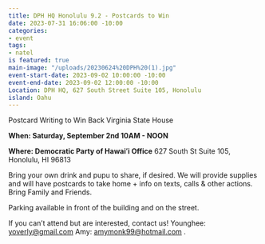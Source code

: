 ```yaml
---
title: DPH HQ Honolulu 9.2 - Postcards to Win
date: 2023-07-31 16:06:00 -10:00
categories:
- event
tags:
- natel
is featured: true
main-image: "/uploads/20230624%20DPH%20(1).jpg"
event-start-date: 2023-09-02 10:00:00 -10:00
event-end-date: 2023-09-02 12:00:00 -10:00
Location: DPH HQ, 627 South Street Suite 105, Honolulu
island: Oahu
---
```


Postcard Writing to Win Back Virginia State House

**When: Saturday, September 2nd 10AM - NOON**

**Where: Democratic Party of Hawaiʻi Office** 627 South St Suite 105, Honolulu, HI 96813

Bring your own drink and pupu to share, if desired. We will provide supplies and will have postcards to take home + info on texts, calls & other actions. Bring Family and Friends.

Parking available in front of the building and on the street.

If you can’t attend but are interested, contact us! Younghee: yoverly@gmail.com Amy: amymonk99@hotmail.com .
